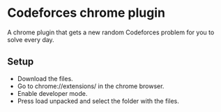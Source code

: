 <h1>Codeforces chrome plugin</h1>
A chrome plugin that gets a new random Codeforces problem for you to solve every day.
<h2>Setup</h2>
<ul> 
<li>Download the files.</li>
<li>Go to chrome://extensions/ in the chrome browser.</li>
<li>Enable developer mode. </li>
<li>Press load unpacked and select the folder with the files.</li>
</ul>  
